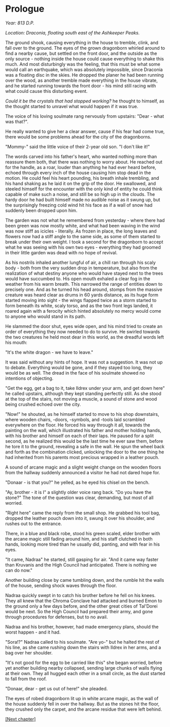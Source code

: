 # Prologue

*Year: 813 D.P.*

*Location: Draconia, floating south east of the Ashkeeper Peaks.*

The ground shook, causing everything in the house to tremble, clink, and fall over to the ground.
The eyes of the grown dragonborn whirled around to find a nearby cause, but settled on the front door, and the outside as the only source - nothing inside the house could cause everything to shake this much.
And most disturbingly was the feeling, that this must be what some would call an earthquake, which was absolutely impossible, since Draconia was a floating disc in the skies.
He dropped the planer he had been running over the wood, as another tremble made everything in the house vibrate, and he started running towards the front door - his mind still racing with what could cause this disturbing event. 

*Could it be the crystals that had stopped working?* he thought to himself, as the thought started to unravel what would happen if it was true.

The voice of his loving soulmate rang nervously from upstairs: "Dear - what was that?".

He really wanted to give her a clear answer, cause if his fear had come true, there would be some problems ahead for the city of the dragonborns.

"Mommy-" said the little voice of their 2-year old son. 
"I don't like it!"

The words carved into his father's heart, who wanted nothing more than reassure them both, that there was nothing to worry about.
He reached out for the handle, as a roar, louder than anything he had ever heard before, echoed through every inch of the house causing him stop dead in the motion.
He could feel his heart pounding, his breath inhale trembling, and his hand shaking as he laid it on the grip of the door.
He swallowed, and steeled himself for the encounter with the only kind of entity he could think capable of make such a noise, and still be so high up in the clouds.
The hardy door he had built himself made no audible noise as it swung up, but the surprisingly freezing cold wind hit his face as if a wall of snow had suddenly been dropped upon him.

The garden was not what he remembered from yesterday - where there had been green was now mostly white, and what had been waving in the wind was now stiff as icicles - literally.
As frozen in place, the long leaves and flowers now had a stiff angle to the same side, as some of them started to break under their own weight.
I took a second for the dragonborn to accept what he was seeing with his own two eyes - everything they had groomed in their little garden was dead with no hope of revival.

As his nostrils inhaled another lungful of air, a chill ran through his scaly body - both from the very sudden drop in temperature, but also from the realization of what destiny anyone who would have stayed next to the trees would have succumbed to.
His open mouth exhaled a clear fog in the weather from his warm breath.
This narrowed the range of entities down to precisely one. 
And as he turned his head around, stomps from the massive creature was heard clear as drums in 60 yards distance, as its huge form started moving into sight - the wings flapped twice as a storm started to form beneath its white, scaly torso, and as the two front legs landed, it roared again with a ferocity which hinted absolutely no mercy would come to anyone who would stand in its path.

He slammed the door shut, eyes wide open, and his mind tried to create an order of everything they now needed to do to survive.
He swirled towards the two creatures he held most dear in this world, as the dreadful words left his mouth:

"It's the white dragon - we have to leave."

It was said without any hints of hope. 
It was not a suggestion.
It was not up to debate.
Everything would be gone, and if they stayed too long, they would be as well.
The dread in the face of his soulmate showed no intentions of objecting.

"Get the egg, get a bag to it, take Ildrex under your arm, and get down here" he called upstairs, although they kept standing perfectly still.
As she stood at the top of the stairs, not moving a muscle, a sound of stone and wood being crushed echoed over the city.

"Now!" he shouted, as he himself started to move to his shop downstairs, where wooden chairs, -doors, -symbols, and -tools laid scrambled everywhere on the floor.
He forced his way through it all, towards the painting on the wall, which illustrated his father and mother holding hands, with his brother and himself on each of their laps.
He paused for a split second, as he realized this would be the last time he ever saw them, before he tore it to the ground, revealing a safe in the wall.
He spun the wheel back and forth as the combination clicked, unlocking the door to the one thing he had inherited from his parents most precious wrapped in a leather pouch.

A sound of arcane magic and a slight weight change on the wooden floors from the hallway suddenly announced a visitor he had not dared hope for.

"Donaar - is that you?" he yelled, as he eyed his chisel on the bench.

"Ay, brother - it is I" a slightly older voice rang back. 
"Do you have the stone?"
The tone of the question was clear, demanding, but most of all worried.

"Right here" came the reply from the small shop.
He grabbed his tool bag, dropped the leather pouch down into it, swung it over his shoulder, and rushes out to the entrance.

There, in a blue and black robe, stood his green scaled, elder brother with the arcane magic still fading around him, and his staff clutched in both hands, looking more tired than he usually did, panting, and with fear in his eyes.

"It came, Nadraa" he started, still gasping for air. 
"And it came way faster than Kruvanis and the High Council had anticipated. 
There is nothing we can do now."

Another building close by came tumbling down, and the rumble hit the walls of the house, sending shock waves through the floor.

Nadraa quickly swept in to catch his brother before he fell on his knees. 
They all knew that the Chroma Conclave had attacked and burned Emon to the ground only a few days before, and the other great cities of Tal'Dorei would be next.
So the High Council had prepared their army, and gone through procedures for defenses, but to no avail.

Nadraa and his brother, however, had made emergency plans, should the worst happen - and it had.

"Sora!?" Nadraa called to his soulmate.
"Are yo-" but he halted the rest of his line, as she came rushing down the stairs with Ildrex in her arms, and a bag over her shoulder.

"It's not good for the egg to be carried like this" she began worried, before yet another building nearby collapsed, sending large chunks of walls flying at their own.
They all hugged each other in a small circle, as the dust started to fall from the roof.

"Donaar, dear - get us out of here!" she pleaded.

The eyes of robed dragonborn lit up in white arcane magic, as the wall of the house suddenly fell in over the hallway. 
But as the stones hit the floor, they crushed only the carpet, and the arcane residue that were left behind.

[[Next chapter]](Chapter1.md)
